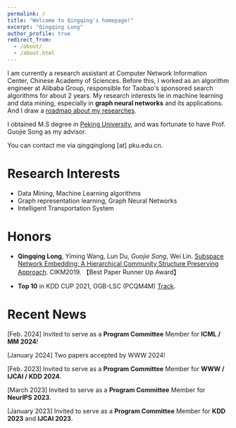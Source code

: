 ```yaml
---
permalink: /
title: "Welcome to Qingqing's homepage!"
excerpt: "Qingqing Long"
author_profile: true
redirect_from: 
  - /about/
  - /about.html
---
```


I am currently a research assistant at Computer Network Information Center, Chinese Academy of Sciences. Before this, I worked as an algorithm engineer at Alibaba Group, responsible for Taobao's sponsored search algorithms for about 2 years. My research interests lie in machine learning and data mining, especially in **graph neural networks** and its applications. And I draw a [roadmap about my researches](https://yimiachack.github.io/files/research_roadmap.pdf).

I obtained M.S degree in [Peking University](https://www.pku.edu.cn), and was fortunate to have Prof. Guojie Song as my advisor. 

You can contact me via qingqinglong \[at\] pku.edu.cn.


Research Interests
======
- Data Mining, Machine Learning algorithms
- Graph representation learning, Graph Neural Networks
- Intelligent Transportation System

Honors
======
- **Qingqing Long**, Yiming Wang, Lun Du, *Guojie Song*, Wei Lin. [Subspace Network Embedding: A Hierarchical Community Structure Preserving Approach](https://dl.acm.org/citation.cfm?doid=3357384.3357947). CIKM2019. 【Best Paper Runner Up Award】

- **Top 10** in KDD CUP 2021, OGB-LSC (PCQM4M) [Track](https://ogb.stanford.edu/kddcup2021/).

Recent News
======
\[Feb. 2024\] Invited to serve as a **Program Committee** Member for **ICML / MM 2024**!

\[January 2024\] Two papers accepted by WWW 2024!

\[Feb. 2023\] Invited to serve as a **Program Committee** Member for **WWW / IJCAI / KDD 2024**. 

\[March 2023\] Invited to serve as a **Program Committee** Member for **NeurIPS 2023**. 

\[January 2023\] Invited to serve as a **Program Committee** Member for **KDD 2023** and **IJCAI 2023**. 

